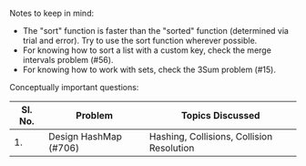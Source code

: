 Notes to keep in mind:

- The "sort" function is faster than the "sorted" function (determined via trial and error). Try to use the sort function wherever possible. 
- For knowing how to sort a list with a custom key, check the merge intervals problem (#56). 
- For knowing how to work with sets, check the 3Sum problem (#15). 

Conceptually important questions: 

| Sl. No. | Problem               | Topics Discussed                          |
|---------|-----------------------|-------------------------------------------|
| 1.      | Design HashMap (#706) | Hashing, Collisions, Collision Resolution |

